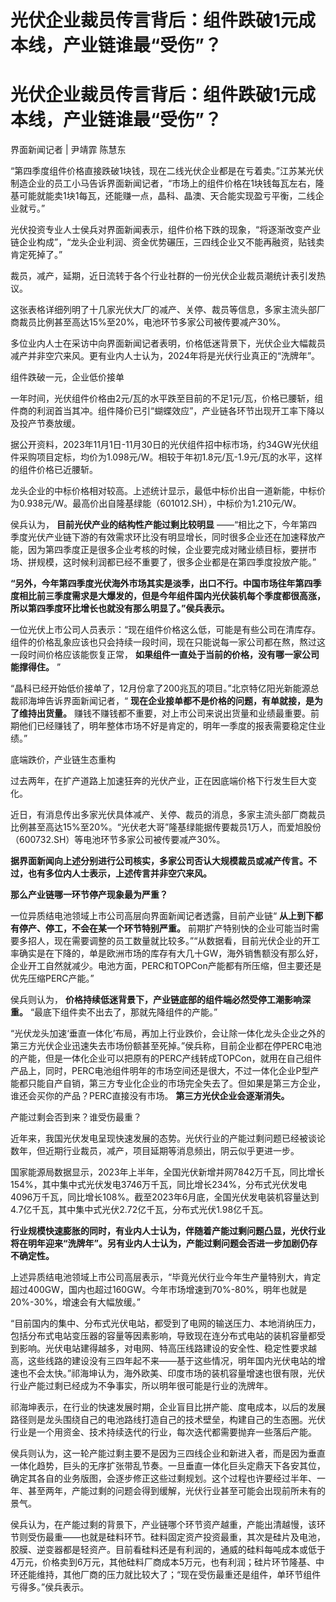 # 光伏企业裁员传言背后：组件跌破1元成本线，产业链谁最“受伤”？

# 光伏企业裁员传言背后：组件跌破1元成本线，产业链谁最“受伤”？

界面新闻记者 | 尹靖霏 陈慧东

“第四季度组件价格直接跌破1块钱，现在二线光伏企业都是在亏着卖。”江苏某光伏制造企业的员工小马告诉界面新闻记者，“市场上的组件价格在1块钱每瓦左右，隆基可能就能卖1块1每瓦，还能赚一点，晶科、晶澳、天合能实现盈亏平衡，二线企业就亏。”

光伏投资专业人士侯兵对界面新闻表示，组件价格下跌的现象，“将逐渐改变产业链企业构成”，“龙头企业利润、资金优势碾压，三四线企业又不能再融资，贴钱卖肯定死掉了。”

裁员，减产，延期，近日流转于各个行业社群的一份光伏企业裁员潮统计表引发热议。

这张表格详细列明了十几家光伏大厂的减产、关停、裁员等信息，多家主流头部厂商裁员比例甚至高达15%至20%，电池环节多家公司被传要减产30%。

多位业内人士在采访中向界面新闻记者表明，价格低迷背景下，光伏企业大幅裁员减产并非空穴来风。更有业内人士认为，2024年将是光伏行业真正的“洗牌年”。

组件跌破一元，企业低价接单

一年时间，光伏组件价格由2元/瓦的水平跌至目前的不足1元/瓦，价格已腰斩，组件商的利润首当其冲。组件降价已引“蝴蝶效应”，产业链各环节出现开工率下降以及投产节奏放缓。

据公开资料，2023年11月1日-11月30日的光伏组件招中标市场，约34GW光伏组件采购项目定标，均价为1.098元/W。相较于年初1.8元/瓦-1.9元/瓦的水平，这样的组件价格已近腰斩。

龙头企业的中标价格相对较高。上述统计显示，最低中标价出自一道新能，中标价为0.938元/W。最高价出自隆基绿能（601012.SH），中标价为1.210元/W。

侯兵认为， **目前光伏产业的结构性产能过剩比较明显**
——“相比之下，今年第四季度光伏产业链下游的有效需求环比没有明显增长，同时很多企业还在加速释放产能，因为第四季度正是很多企业考核的时候，企业要完成对赌业绩目标，要拼市场、拼规模，这时候利润都已经不重要了，很多企业都是在第四季度投放产能。”

**“另外，今年第四季度光伏海外市场其实是淡季，出口不行。中国市场往年第四季度相比前三季度需求是大爆发的，但是今年组件国内光伏装机每个季度都很高涨，所以第四季度环比增长也就没有那么明显了。”侯兵表示。**

一位光伏上市公司人员表示：“现在组件价格这么低，可能是有些公司在清库存。组件的价格乱象应该也只会持续一段时间，现在只能说每一家公司都在熬，熬过这一段时间价格应该能恢复正常，
**如果组件一直处于当前的价格，没有哪一家公司能撑得住。** ”

“晶科已经开始低价接单了，12月份拿了200兆瓦的项目。”北京特亿阳光新能源总裁祁海坤告诉界面新闻记者，“
**现在企业接单都不是价格的问题，有单就接，是为了维持出货量。**
赚钱不赚钱都不重要，对上市公司来说出货量和业绩最重要。前期他们已经赚钱了，明年整体市场不好是肯定的，明年一季度的报表需要稳定住业绩。”

底端跌价，产业链生态重构

过去两年，在扩产道路上加速狂奔的光伏产业，正在因底端价格下行发生巨大变化。

近日，有消息传出多家光伏具体减产、关停、裁员的消息，多家主流头部厂商裁员比例甚至高达15%至20%。“光伏老大哥”隆基绿能据传要裁员1万人，而爱旭股份（600732.SH）等电池环节多家公司被传要减产30%。

**据界面新闻向上述分别进行公司核实，多家公司否认大规模裁员或减产传言。不过，也有多位内人士表示，上述传言并非空穴来风。**

**那么产业链哪一环节停产现象最为严重？**

一位异质结电池领域上市公司高层向界面新闻记者透露，目前产业链“ **从上到下都有停产、停工，不会在某一个环节特别严重。**
前期扩产特别快的企业可能当时需要多招人，现在需要调整的员工数量就比较多。”“从数据看，目前光伏企业的开工率确实是在下降的，单是欧洲市场的库存有大几十GW，海外销售额没有那么好，企业开工自然就减少。电池方面，PERC和TOPCon产能都有所压缩，但主要还是优先压缩PERC产能。”

侯兵则认为， **价格持续低迷背景下，产业链底部的组件端必然受停工潮影响深重。** “最底下组件卖不出去了，那就先降组件的产能。”

“光伏龙头加速‘垂直一体化’布局，再加上行业跌价，会让除一体化龙头企业之外的第三方光伏企业迅速失去市场份额甚至死掉。”侯兵称，目前企业都在停PERC电池的产能，但是一体化企业可以把原有的PERC产线转成TOPCon，就用在自己组件产品上，同时，PERC电池组件明年的市场空间还是很大，不过一体化企业P型产能都只能自产自销，第三方专业化企业的市场完全失去了。但如果是第三方企业，谁还会买你的产品？PERC直接没有市场。
**第三方光伏企业会逐渐消失。**

产能过剩会否到来？谁受伤最重？

近年来，我国光伏发电呈现快速发展的态势。光伏行业的产能过剩问题已经被谈论数年，但近期行业裁员，减产，项目延期等消息频出，阴云似乎更进一步。

国家能源局数据显示，2023年上半年，全国光伏新增并网7842万千瓦，同比增长154%，其中集中式光伏发电3746万千瓦，同比增长234%，分布式光伏发电4096万千瓦，同比增长108%。截至2023年6月底，全国光伏发电装机容量达到4.7亿千瓦，其中集中式光伏2.72亿千瓦，分布式光伏1.98亿千瓦。

**行业规模快速膨胀的同时，有业内人士认为，伴随着产能过剩问题凸显，光伏行业将在明年迎来“洗牌年”。另有业内人士认为，产能过剩问题会否进一步加剧仍存不确定性。**

上述异质结电池领域上市公司高层表示，“毕竟光伏行业今年生产量特别大，肯定超过400GW，国内也超过160GW。今年市场增速到70%-80%，明年也就是20%-30%，增速会有大幅放缓。”

“目前国内的集中、分布式光伏电站，都受到了电网的输送压力、本地消纳压力，包括分布式电站变压器的容量等因素影响，导致现在连分布式电站的装机容量都受到影响。光伏电站建得越多，对电网、特高压线路建设的安全性、稳定性要求越高，这些线路的建设没有三四年起不来——基于这些情况，明年国内光伏电站的增速也不会太快。”祁海坤认为，海外欧美、印度市场的装机容量增速也很有限，光伏行业产能过剩已经成为不争事实，所以明年很可能是行业的洗牌年。

祁海坤表示，在行业的快速发展时期，企业盲目比拼产能、度电成本，以后的发展路径则是龙头围绕自己的电池路线打造自己的技术壁垒，构建自己的生态圈。光伏行业是一个用资金、技术持续迭代的行业，每次迭代都需要抛弃一些落后产能。

侯兵则认为，这一轮产能过剩主要不是因为三四线企业和新进入者，而是因为垂直一体化趋势，巨头的无序扩张带乱节奏。一旦垂直一体化巨头定鼎天下各安其位，确定其各自的业务版图，会逐步修正这些过剩规划。这个过程也许要经过半年、一年、甚至两年，产能过剩的问题会得到缓解，光伏行业甚至可能会出现前所未有的景气。

侯兵认为，在产能过剩的背景下，产业链哪个环节资产越重，产能出清越慢，该环节则受伤最重——也就是硅料环节。硅料固定资产投资最重，其次是硅片及电池，胶膜、逆变器都是轻资产。目前看硅料还是有利润的，通威的硅料每吨成本或低于4万元，价格卖到6万元，其他硅料厂商成本5万元，也有利润；硅片环节隆基、中环还能维持，其他厂商的压力就比较大了；“现在受伤最重还是组件，单环节组件亏得多。”侯兵表示。

